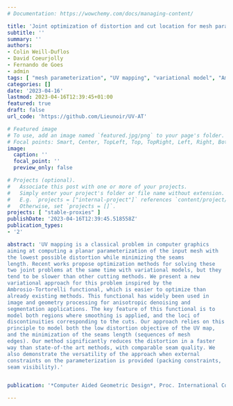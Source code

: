 ```yaml
---
# Documentation: https://wowchemy.com/docs/managing-content/

title: 'Joint optimization of distortion and cut location for mesh parameterization using an Ambrosio-Tortorelli functional'
subtitle: ''
summary: ''
authors:
- Colin Weill-Duflos
- David Coeurjolly
- Fernando de Goes
- admin
tags: [ "mesh parameterization", "UV mapping", "variational model", "Ambrosio-Tortorelli functional", "joint distortion and cut", "discrete calculus" ]
categories: []
date: '2023-04-16'
lastmod: 2023-04-16T12:39:45+01:00
featured: true
draft: false
url_code: 'https://github.com/Lieunoir/UV-AT'

# Featured image
# To use, add an image named `featured.jpg/png` to your page's folder.
# Focal points: Smart, Center, TopLeft, Top, TopRight, Left, Right, BottomLeft, Bottom, BottomRight.
image:
  caption: ''
  focal_point: ''
  preview_only: false

# Projects (optional).
#   Associate this post with one or more of your projects.
#   Simply enter your project's folder or file name without extension.
#   E.g. `projects = ["internal-project"]` references `content/project/deep-learning/index.md`.
#   Otherwise, set `projects = []`.
projects: [ "stable-proxies" ]
publishDate: '2023-04-16T12:39:45.518558Z'
publication_types:
- '2'

abstract: 'UV mapping is a classical problem in computer graphics
aiming at computing a planar parameterization of the input mesh with
the lowest possible distortion while minimizing the seams
length. Recent works propose optimization methods for solving these
two joint problems at the same time with variational models, but they
tend to be slower than other cutting methods. We present a new
variational approach for this problem inspired by the
Ambrosio-Tortorelli functional, which is easier to optimize than
already existing methods. This functional has widely been used in
image and geometry processing for anisotropic denoising and
segmentation applications. The key feature of this functional is to
model both regions where smoothing is applied, and the loci of
discontinuities corresponding to the cuts. Our approach relies on this
principle to model both the low distortion objective of the UV map,
and the minimization of the seams length (sequences of mesh
edges). Our method significantly reduces the distortion in a faster
way than state-of-the art methods, with comparable seam quality. We
also demonstrate the versatility of the approach when external
constraints on the parameterization is provided (packing constraints,
seam visibility).'


publication: '*Computer Aided Geometric Design*, Proc. International Conference on Geometric Modeling and Processing (GMP 2023), Genoa, Italy. Accepted. To appear.'

---
```

